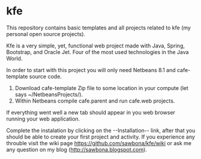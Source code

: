 # kfe
This repository contains basic templates and all projects related to kfe (my personal open source projects).

Kfe is a very simple, yet, functional web project made with Java, Spring, Bootstrap, and Oracle Jet. Four of the most used technologies in the Java World.

In order to start with this project you will only need Netbeans 8.1 and cafe-template source code.

1. Download cafe-template Zip file to some location in your compute (let says ~/NetbeansProjects/).
1. Within Netbeans compile cafe.parent and run cafe.web projects.

If everything went well a new tab should appear in you web browser running your web application.

Complete the instalation by clicking on the --Installation-- link, after that you should be able to create your first project and activity.
If you experience any throuble visit the wiki page https://github.com/sawbona/kfe/wiki or ask me any question on my blog 
(http://sawbona.blogspot.com).

